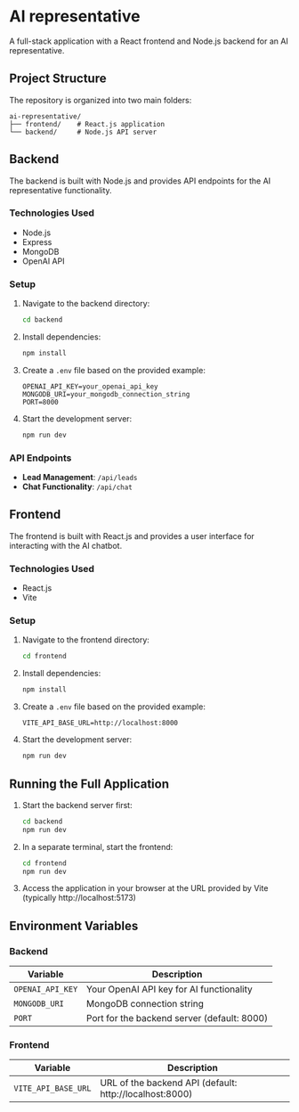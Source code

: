 # AI representative

A full-stack application with a React frontend and Node.js backend for an AI representative.

## Project Structure

The repository is organized into two main folders:

```
ai-representative/
├── frontend/    # React.js application
└── backend/     # Node.js API server
```

## Backend

The backend is built with Node.js and provides API endpoints for the AI representative functionality.

### Technologies Used

- Node.js
- Express
- MongoDB
- OpenAI API

### Setup

1. Navigate to the backend directory:
   ```bash
   cd backend
   ```

2. Install dependencies:
   ```bash
   npm install
   ```

3. Create a `.env` file based on the provided example:
   ```
   OPENAI_API_KEY=your_openai_api_key
   MONGODB_URI=your_mongodb_connection_string
   PORT=8000
   ```

4. Start the development server:
   ```bash
   npm run dev
   ```

### API Endpoints

- **Lead Management**: `/api/leads`
- **Chat Functionality**: `/api/chat`

## Frontend

The frontend is built with React.js and provides a user interface for interacting with the AI chatbot.

### Technologies Used

- React.js
- Vite

### Setup

1. Navigate to the frontend directory:
   ```bash
   cd frontend
   ```

2. Install dependencies:
   ```bash
   npm install
   ```

3. Create a `.env` file based on the provided example:
   ```
   VITE_API_BASE_URL=http://localhost:8000
   ```

4. Start the development server:
   ```bash
   npm run dev
   ```

## Running the Full Application

1. Start the backend server first:
   ```bash
   cd backend
   npm run dev
   ```

2. In a separate terminal, start the frontend:
   ```bash
   cd frontend
   npm run dev
   ```

3. Access the application in your browser at the URL provided by Vite (typically http://localhost:5173)

## Environment Variables

### Backend

| Variable | Description |
|----------|-------------|
| `OPENAI_API_KEY` | Your OpenAI API key for AI functionality |
| `MONGODB_URI` | MongoDB connection string |
| `PORT` | Port for the backend server (default: 8000) |

### Frontend

| Variable | Description |
|----------|-------------|
| `VITE_API_BASE_URL` | URL of the backend API (default: http://localhost:8000) |

